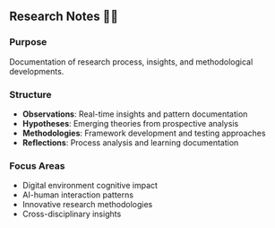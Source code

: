 ## Research Notes 📝🔬

### Purpose
Documentation of research process, insights, and methodological developments.

### Structure
- **Observations**: Real-time insights and pattern documentation  
- **Hypotheses**: Emerging theories from prospective analysis
- **Methodologies**: Framework development and testing approaches
- **Reflections**: Process analysis and learning documentation

### Focus Areas
- Digital environment cognitive impact
- AI-human interaction patterns
- Innovative research methodologies
- Cross-disciplinary insights
